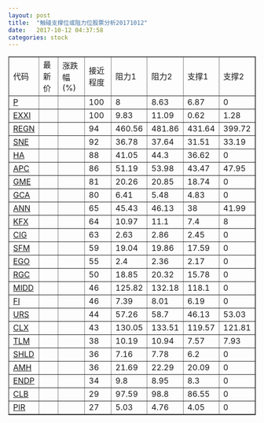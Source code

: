 ```yaml
---
layout: post
title:  "触碰支撑位或阻力位股票分析20171012"
date:   2017-10-12 04:37:58
categories: stock
---
```

<script type="text/javascript">
var stockList = []
stockList.push('gb_p');
stockList.push('gb_exxi');
stockList.push('gb_regn');
stockList.push('gb_sne');
stockList.push('gb_ha');
stockList.push('gb_apc');
stockList.push('gb_gme');
stockList.push('gb_gca');
stockList.push('gb_ann');
stockList.push('gb_kfx');
stockList.push('gb_cig');
stockList.push('gb_sfm');
stockList.push('gb_ego');
stockList.push('gb_rgc');
stockList.push('gb_midd');
stockList.push('gb_fi');
stockList.push('gb_urs');
stockList.push('gb_clx');
stockList.push('gb_tlm');
stockList.push('gb_shld');
stockList.push('gb_amh');
stockList.push('gb_endp');
stockList.push('gb_clb');
stockList.push('gb_pir');
</script>
<table border="1">
 <tr>
 <td>代码</td>
 <td>最新价</td>
 <td>涨跌幅(%)</td>
 <td>接近程度</td>
 <td>阻力1</td>
 <td>阻力2</td>
 <td>支撑1</td>
 <td>支撑2</td>
</tr>
  <tr id="p" class="red">
  <td><a href="http://stock.finance.sina.com.cn/usstock/quotes/P.html" target="_blank">P</a></td><td></td><td></td><td>100</td><td>8</td><td>8.63</td><td>6.87</td><td>0</td></tr>
  <tr id="exxi" class="red">
  <td><a href="http://stock.finance.sina.com.cn/usstock/quotes/EXXI.html" target="_blank">EXXI</a></td><td></td><td></td><td>100</td><td>9.83</td><td>11.09</td><td>0.62</td><td>1.28</td></tr>
  <tr id="regn" class="red">
  <td><a href="http://stock.finance.sina.com.cn/usstock/quotes/REGN.html" target="_blank">REGN</a></td><td></td><td></td><td>94</td><td>460.56</td><td>481.86</td><td>431.64</td><td>399.72</td></tr>
  <tr id="sne" class="red">
  <td><a href="http://stock.finance.sina.com.cn/usstock/quotes/SNE.html" target="_blank">SNE</a></td><td></td><td></td><td>92</td><td>36.78</td><td>37.64</td><td>31.51</td><td>33.19</td></tr>
  <tr id="ha" class="red">
  <td><a href="http://stock.finance.sina.com.cn/usstock/quotes/HA.html" target="_blank">HA</a></td><td></td><td></td><td>88</td><td>41.05</td><td>44.3</td><td>36.62</td><td>0</td></tr>
  <tr id="apc" class="green">
  <td><a href="http://stock.finance.sina.com.cn/usstock/quotes/APC.html" target="_blank">APC</a></td><td></td><td></td><td>86</td><td>51.19</td><td>53.98</td><td>43.47</td><td>47.95</td></tr>
  <tr id="gme" class="red">
  <td><a href="http://stock.finance.sina.com.cn/usstock/quotes/GME.html" target="_blank">GME</a></td><td></td><td></td><td>81</td><td>20.26</td><td>20.85</td><td>18.74</td><td>0</td></tr>
  <tr id="gca" class="green">
  <td><a href="http://stock.finance.sina.com.cn/usstock/quotes/GCA.html" target="_blank">GCA</a></td><td></td><td></td><td>80</td><td>6.41</td><td>5.48</td><td>4.83</td><td>0</td></tr>
  <tr id="ann" class="red">
  <td><a href="http://stock.finance.sina.com.cn/usstock/quotes/ANN.html" target="_blank">ANN</a></td><td></td><td></td><td>65</td><td>45.43</td><td>46.13</td><td>38</td><td>41.99</td></tr>
  <tr id="kfx" class="green">
  <td><a href="http://stock.finance.sina.com.cn/usstock/quotes/KFX.html" target="_blank">KFX</a></td><td></td><td></td><td>64</td><td>10.97</td><td>11.1</td><td>7.4</td><td>8</td></tr>
  <tr id="cig" class="red">
  <td><a href="http://stock.finance.sina.com.cn/usstock/quotes/CIG.html" target="_blank">CIG</a></td><td></td><td></td><td>63</td><td>2.63</td><td>2.86</td><td>2.45</td><td>0</td></tr>
  <tr id="sfm" class="red">
  <td><a href="http://stock.finance.sina.com.cn/usstock/quotes/SFM.html" target="_blank">SFM</a></td><td></td><td></td><td>59</td><td>19.04</td><td>19.86</td><td>17.59</td><td>0</td></tr>
  <tr id="ego" class="green">
  <td><a href="http://stock.finance.sina.com.cn/usstock/quotes/EGO.html" target="_blank">EGO</a></td><td></td><td></td><td>55</td><td>2.4</td><td>2.36</td><td>2.17</td><td>0</td></tr>
  <tr id="rgc" class="green">
  <td><a href="http://stock.finance.sina.com.cn/usstock/quotes/RGC.html" target="_blank">RGC</a></td><td></td><td></td><td>50</td><td>18.85</td><td>20.32</td><td>15.78</td><td>0</td></tr>
  <tr id="midd" class="red">
  <td><a href="http://stock.finance.sina.com.cn/usstock/quotes/MIDD.html" target="_blank">MIDD</a></td><td></td><td></td><td>46</td><td>125.82</td><td>132.18</td><td>118.1</td><td>0</td></tr>
  <tr id="fi" class="red">
  <td><a href="http://stock.finance.sina.com.cn/usstock/quotes/FI.html" target="_blank">FI</a></td><td></td><td></td><td>46</td><td>7.39</td><td>8.01</td><td>6.19</td><td>0</td></tr>
  <tr id="urs" class="green">
  <td><a href="http://stock.finance.sina.com.cn/usstock/quotes/URS.html" target="_blank">URS</a></td><td></td><td></td><td>44</td><td>57.26</td><td>58.7</td><td>46.13</td><td>53.03</td></tr>
  <tr id="clx" class="green">
  <td><a href="http://stock.finance.sina.com.cn/usstock/quotes/CLX.html" target="_blank">CLX</a></td><td></td><td></td><td>43</td><td>130.05</td><td>133.51</td><td>119.57</td><td>121.81</td></tr>
  <tr id="tlm" class="green">
  <td><a href="http://stock.finance.sina.com.cn/usstock/quotes/TLM.html" target="_blank">TLM</a></td><td></td><td></td><td>38</td><td>10.19</td><td>10.94</td><td>7.57</td><td>7.93</td></tr>
  <tr id="shld" class="green">
  <td><a href="http://stock.finance.sina.com.cn/usstock/quotes/SHLD.html" target="_blank">SHLD</a></td><td></td><td></td><td>36</td><td>7.16</td><td>7.78</td><td>6.2</td><td>0</td></tr>
  <tr id="amh" class="green">
  <td><a href="http://stock.finance.sina.com.cn/usstock/quotes/AMH.html" target="_blank">AMH</a></td><td></td><td></td><td>36</td><td>21.69</td><td>22.29</td><td>20.09</td><td>0</td></tr>
  <tr id="endp" class="green">
  <td><a href="http://stock.finance.sina.com.cn/usstock/quotes/ENDP.html" target="_blank">ENDP</a></td><td></td><td></td><td>34</td><td>9.8</td><td>8.95</td><td>8.3</td><td>0</td></tr>
  <tr id="clb" class="red">
  <td><a href="http://stock.finance.sina.com.cn/usstock/quotes/CLB.html" target="_blank">CLB</a></td><td></td><td></td><td>29</td><td>97.59</td><td>98.8</td><td>86.55</td><td>0</td></tr>
  <tr id="pir" class="green">
  <td><a href="http://stock.finance.sina.com.cn/usstock/quotes/PIR.html" target="_blank">PIR</a></td><td></td><td></td><td>27</td><td>5.03</td><td>4.76</td><td>4.05</td><td>0</td></tr>
</table>
